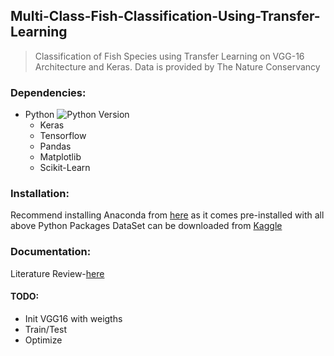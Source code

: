 ## Multi-Class-Fish-Classification-Using-Transfer-Learning
>Classification of Fish Species using Transfer Learning on VGG-16 Architecture and Keras. Data is provided by The Nature Conservancy

### Dependencies:
* Python ![Python Version](https://img.shields.io/badge/Python-2.7%2B-ff69b4.svg)
  * Keras
  * Tensorflow
  * Pandas 
  * Matplotlib
  * Scikit-Learn

### Installation:
Recommend installing Anaconda from [here](https://anaconda.org/) as it comes pre-installed with all above Python Packages
DataSet can be downloaded from [Kaggle](https://www.kaggle.com/c/the-nature-conservancy-fisheries-monitoring/data)

### Documentation:
Literature Review-[here](https://drive.google.com/open?id=0B7_R8KxM0Jpsa1RKYWxZU0Z2eFl1MHhfRzZ2UzRDcTBHQUJ3)

#### TODO:
* Init VGG16 with weigths
* Train/Test
* Optimize

